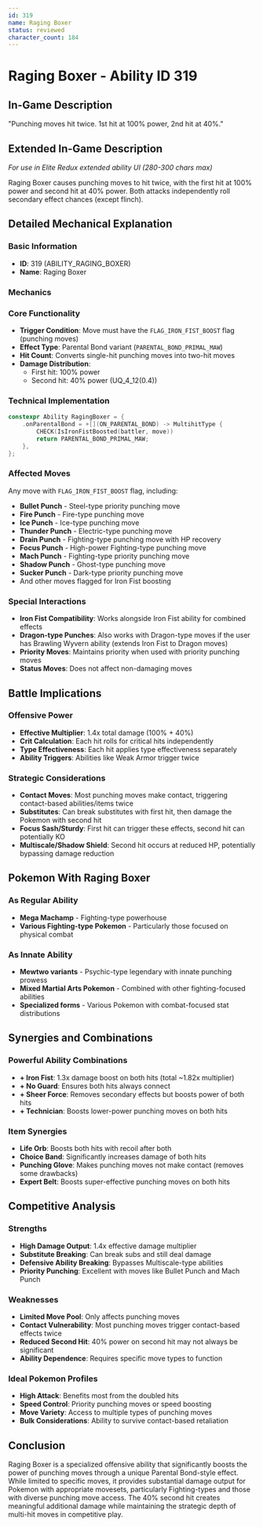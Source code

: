 ```yaml
---
id: 319
name: Raging Boxer
status: reviewed
character_count: 184
---
```


# Raging Boxer - Ability ID 319

## In-Game Description
"Punching moves hit twice. 1st hit at 100% power, 2nd hit at 40%."

## Extended In-Game Description
*For use in Elite Redux extended ability UI (280-300 chars max)*

Raging Boxer causes punching moves to hit twice, with the first hit at 100% power and second hit at 40% power. Both attacks independently roll secondary effect chances (except flinch).

## Detailed Mechanical Explanation

### Basic Information
- **ID**: 319 (ABILITY_RAGING_BOXER)
- **Name**: Raging Boxer

### Mechanics

### Core Functionality
- **Trigger Condition**: Move must have the `FLAG_IRON_FIST_BOOST` flag (punching moves)
- **Effect Type**: Parental Bond variant (`PARENTAL_BOND_PRIMAL_MAW`)
- **Hit Count**: Converts single-hit punching moves into two-hit moves
- **Damage Distribution**:
  - First hit: 100% power
  - Second hit: 40% power (UQ_4_12(0.4))

### Technical Implementation
```cpp
constexpr Ability RagingBoxer = {
    .onParentalBond = +[](ON_PARENTAL_BOND) -> MultihitType {
        CHECK(IsIronFistBoosted(battler, move))
        return PARENTAL_BOND_PRIMAL_MAW;
    },
};
```

### Affected Moves
Any move with `FLAG_IRON_FIST_BOOST` flag, including:
- **Bullet Punch** - Steel-type priority punching move
- **Fire Punch** - Fire-type punching move  
- **Ice Punch** - Ice-type punching move
- **Thunder Punch** - Electric-type punching move
- **Drain Punch** - Fighting-type punching move with HP recovery
- **Focus Punch** - High-power Fighting-type punching move
- **Mach Punch** - Fighting-type priority punching move
- **Shadow Punch** - Ghost-type punching move
- **Sucker Punch** - Dark-type priority punching move
- And other moves flagged for Iron Fist boosting

### Special Interactions
- **Iron Fist Compatibility**: Works alongside Iron Fist ability for combined effects
- **Dragon-type Punches**: Also works with Dragon-type moves if the user has Brawling Wyvern ability (extends Iron Fist to Dragon moves)
- **Priority Moves**: Maintains priority when used with priority punching moves
- **Status Moves**: Does not affect non-damaging moves

## Battle Implications

### Offensive Power
- **Effective Multiplier**: 1.4x total damage (100% + 40%)
- **Crit Calculation**: Each hit rolls for critical hits independently
- **Type Effectiveness**: Each hit applies type effectiveness separately
- **Ability Triggers**: Abilities like Weak Armor trigger twice

### Strategic Considerations
- **Contact Moves**: Most punching moves make contact, triggering contact-based abilities/items twice
- **Substitutes**: Can break substitutes with first hit, then damage the Pokemon with second hit
- **Focus Sash/Sturdy**: First hit can trigger these effects, second hit can potentially KO
- **Multiscale/Shadow Shield**: Second hit occurs at reduced HP, potentially bypassing damage reduction

## Pokemon With Raging Boxer

### As Regular Ability
- **Mega Machamp** - Fighting-type powerhouse
- **Various Fighting-type Pokemon** - Particularly those focused on physical combat

### As Innate Ability
- **Mewtwo variants** - Psychic-type legendary with innate punching prowess
- **Mixed Martial Arts Pokemon** - Combined with other fighting-focused abilities
- **Specialized forms** - Various Pokemon with combat-focused stat distributions

## Synergies and Combinations

### Powerful Ability Combinations
- **+ Iron Fist**: 1.3x damage boost on both hits (total ~1.82x multiplier)
- **+ No Guard**: Ensures both hits always connect
- **+ Sheer Force**: Removes secondary effects but boosts power of both hits
- **+ Technician**: Boosts lower-power punching moves on both hits

### Item Synergies
- **Life Orb**: Boosts both hits with recoil after both
- **Choice Band**: Significantly increases damage of both hits
- **Punching Glove**: Makes punching moves not make contact (removes some drawbacks)
- **Expert Belt**: Boosts super-effective punching moves on both hits

## Competitive Analysis

### Strengths
- **High Damage Output**: 1.4x effective damage multiplier
- **Substitute Breaking**: Can break subs and still deal damage
- **Defensive Ability Breaking**: Bypasses Multiscale-type abilities
- **Priority Punching**: Excellent with moves like Bullet Punch and Mach Punch

### Weaknesses
- **Limited Move Pool**: Only affects punching moves
- **Contact Vulnerability**: Most punching moves trigger contact-based effects twice
- **Reduced Second Hit**: 40% power on second hit may not always be significant
- **Ability Dependence**: Requires specific move types to function

### Ideal Pokemon Profiles
- **High Attack**: Benefits most from the doubled hits
- **Speed Control**: Priority punching moves or speed boosting
- **Move Variety**: Access to multiple types of punching moves
- **Bulk Considerations**: Ability to survive contact-based retaliation

## Conclusion

Raging Boxer is a specialized offensive ability that significantly boosts the power of punching moves through a unique Parental Bond-style effect. While limited to specific moves, it provides substantial damage output for Pokemon with appropriate movesets, particularly Fighting-types and those with diverse punching move access. The 40% second hit creates meaningful additional damage while maintaining the strategic depth of multi-hit moves in competitive play.